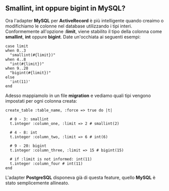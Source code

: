 ## Smallint, int oppure bigint in MySQL?

Ora l'adapter **MySQL** per **ActiveRecord** è più intelligente quando creaimo o modifichiamo le colonne nel database utilizzando i tipi interi. Conformemente all'opzione  **:limit**, viene stabilito il tipo della colonna come **smallint**, **int** oppure **bigint**. Date un'occhiata ai seguenti esempi:

	case limit
	when 0..3
	  "smallint(#{limit})"
	when 4..8
	  "int(#{limit})"
	when 9..20
	  "bigint(#{limit})"
	else
	  'int(11)'
	end

Adesso mappiamolo in un file **migration** e vediamo quali tipi vengono impostati per ogni colonna creata:

	create_table :table_name, :force => true do |t|

	  # 0 - 3: smallint
	  t.integer :column_one, :limit => 2 # smallint(2)

	  # 4 - 8: int
	  t.integer :column_two, :limit => 6 # int(6)

	  # 9 - 20: bigint
	  t.integer :column_three, :limit => 15 # bigint(15)

	  # if :limit is not informed: int(11)
	  t.integer :column_four # int(11)
	end

L'adapter **PostgreSQL** disponeva già di questa feature, quello **MySQL** è stato semplicemente allineato.
